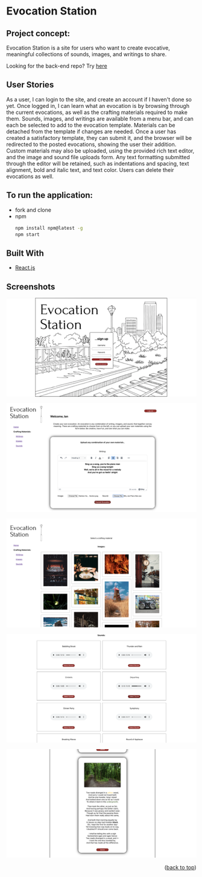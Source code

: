 # Evocation Station


## Project concept: 

Evocation Station is a site for users who want to create evocative, meaningful collections of sounds, images, and writings to share. 

Looking for the back-end repo? Try [here](https://github.com/Ian-Ennis/evocation_station_rails_API)


## User Stories

As a user, I can login to the site, and create an account if I haven't done so yet. Once logged in, I can learn what an evocation is by browsing through the current evocations, as well as the crafting materials required to make them. Sounds, images, and writings are available from a menu bar, and can each be selected to add to the evocation template. Materials can be detached from the template if changes are needed. Once a user has created a satisfactory template, they can submit it, and the browser will be redirected to the posted evocations, showing the user their addition. Custom materials may also be uploaded, using the provided rich text editor, and the image and sound file uploads form. Any text formatting submitted through the editor will be retained, such as indentations and spacing, text alignment, bold and italic text, and text color. Users can delete their evocations as well. 


## To run the application:
* fork and clone 
* npm
  ```sh
  npm install npm@latest -g
  npm start
  ```


## Built With

* [React.js](https://create-react-app.dev/)


## Screenshots
![Login](https://github.com/Ian-Ennis/evocation_station/blob/main/public/Screenshots/Signup.png)

![Home](https://github.com/Ian-Ennis/evocation_station/blob/main/public/Screenshots/TextEditor.png)

![Images](https://github.com/Ian-Ennis/evocation_station/blob/main/public/Screenshots/Images.png)

![Sounds](https://github.com/Ian-Ennis/evocation_station/blob/main/public/Screenshots/Sounds.png)

![Uploaded Evocation](https://github.com/Ian-Ennis/evocation_station/blob/main/public/Screenshots/UploadedEvocation.png)



<p align="right">(<a href="#top">back to top</a>)</p>
